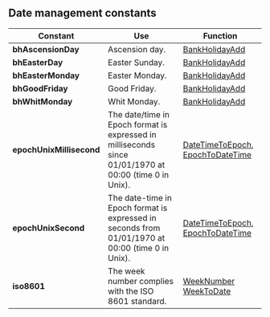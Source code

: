 
## Date management constants
			



<a name="NOTE1"></a>
<a name="NOTE1_1"></a>


| Constant | Use | Function |
| --- | --- | --- |
| **bhAscensionDay** | Ascension day. | [BankHolidayAdd](../WDLang1/1000017304.md) |
| **bhEasterDay** | Easter Sunday. | [BankHolidayAdd](../WDLang1/1000017304.md) |
| **bhEasterMonday** | Easter Monday. | [BankHolidayAdd](../WDLang1/1000017304.md) |
| **bhGoodFriday** | Good Friday. | [BankHolidayAdd](../WDLang1/1000017304.md) |
| **bhWhitMonday** | Whit Monday. | [BankHolidayAdd](../WDLang1/1000017304.md) |
| **epochUnixMillisecond** | The date/time in Epoch format is expressed in milliseconds since 01/01/1970 at 00:00 (time 0 in Unix). | [DateTimeToEpoch](../WDLang1/1000023337.md), [EpochToDateTime](../WDLang1/1000023338.md) |
| **epochUnixSecond** | The date-time in Epoch format is expressed in seconds from 01/01/1970 at 00:00 (time 0 in Unix). | [DateTimeToEpoch](../WDLang1/1000023337.md), [EpochToDateTime](../WDLang1/1000023338.md) |
| **iso8601** | The week number complies with the ISO 8601 standard. | [WeekNumber](../WDLang1/3027027.md)<br>[WeekToDate](../WDLang1/1000020510.md) |




